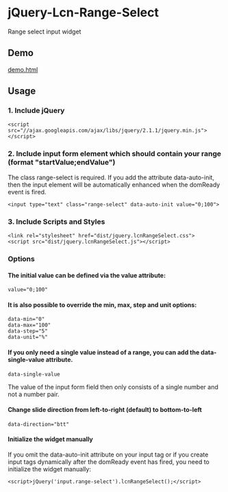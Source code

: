 jQuery-Lcn-Range-Select
==============================

Range select input widget


Demo
----

[demo.html](http://cdn.rawgit.com/FaiblUG/jQuery-Lcn-Range-Select/master/demo.html)


Usage
-----

### 1. Include jQuery
    
    <script src="//ajax.googleapis.com/ajax/libs/jquery/2.1.1/jquery.min.js"></script>

### 2. Include input form element which should contain your range (format "startValue;endValue")

The class range-select is required. If you add the attribute data-auto-init, then the input element will be automatically enhanced when the domReady event is fired. 
    
    <input type="text" class="range-select" data-auto-init value="0;100">

### 3. Include Scripts and Styles
    
    <link rel="stylesheet" href="dist/jquery.lcnRangeSelect.css">
    <script src="dist/jquery.lcnRangeSelect.js"></script>

    
### Options

#### The initial value can be defined via the value attribute:
    
    value="0;100"
    
#### It is also possible to override the min, max, step and unit options:
    
    data-min="0"
    data-max="100"
    data-step="5"
    data-unit="%"

#### If you only need a single value instead of a range, you can add the data-single-value attribute.

    data-single-value

The value of the input form field then only consists of a single number and not a number pair.

#### Change slide direction from left-to-right (default) to bottom-to-left

    data-direction="btt"

#### Initialize the widget manually

If you omit the data-auto-init attribute on your input tag or if you create input tags dynamically after the domReady event has fired, you need to initialize the widget manually:
    
    <script>jQuery('input.range-select').lcnRangeSelect();</script>

   
